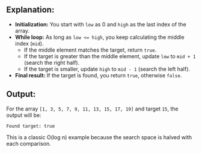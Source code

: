 ## Explanation:
* **Initialization:** You start with ```low``` as 0 and ```high``` as the last index of the array.
* **While loop:** As long as ```low <= high```, you keep calculating the middle index (```mid```).
  * If the middle element matches the target, return ```true```.
  * If the target is greater than the middle element, update ```low``` to ```mid + 1``` (search the right half).
  * If the target is smaller, update ```high``` to ```mid - 1``` (search the left half).
* **Final result:** If the target is found, you return ```true```, otherwise ```false```.
  
## Output:
For the array ```[1, 3, 5, 7, 9, 11, 13, 15, 17, 19]``` and target ```15```, the output will be:
```
Found target: true
```

This is a classic O(log n) example because the search space is halved with each comparison.
